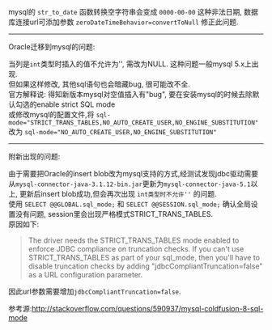 mysql的 `str_to_date` 函数转换空字符串会变成 `0000-00-00` 这种非法日期,
数据库连接url可添加参数 `zeroDateTimeBehavior=convertToNull` 修正此问题.

---

Oracle迁移到mysql的问题:

当列是`int`类型时插入的值不允许为'', 需改为NULL. 这种问题一般mysql 5.x上出现.  
但如果这样修改, 其他sql语句也会暗藏bug, 很可能改不全.  
官方解释说: 得知新版本mysql对空值插入有"bug", 要在安装mysql的时候去除默认勾选的enable strict SQL mode  
或修改mysql的配置文件,将
	`sql-mode="STRICT_TRANS_TABLES,NO_AUTO_CREATE_USER,NO_ENGINE_SUBSTITUTION"`
改为
	`sql-mode="NO_AUTO_CREATE_USER,NO_ENGINE_SUBSTITUTION"`

---

附新出现的问题:

由于需要把Oracle的insert blob改为mysql支持的方式,经测试发现jdbc驱动需要从`mysql-connector-java-3.1.12-bin.jar`更新为`mysql-connector-java-5.1`以上,
更新后insert blob成功,但会再次出现 `int类型时不允许''` 的问题.  
使用 `SELECT @@GLOBAL.sql_mode;` 和 `SELECT @@SESSION.sql_mode;` 确认全局设置没有问题, session里会出现严格模式STRICT_TRANS_TABLES.  
原因如下:
>	The driver needs the STRICT_TRANS_TABLES mode enabled to enforce JDBC compliance on truncation checks.
	If you can't use STRICT_TRANS_TABLES as part of your sql_mode, then you'll have to disable truncation checks by adding "jdbcCompliantTruncation=false" as a URL configuration parameter.

因此url参数需要增加`jdbcCompliantTruncation=false`.

参考源:http://stackoverflow.com/questions/590937/mysql-coldfusion-8-sql-mode